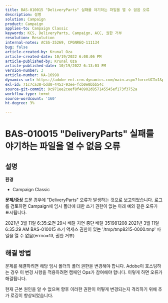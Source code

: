 ```yaml
---
title: BAS-010015 "DeliveryParts" 실패를 야기하는 파일을 열 수 없음 오류
description: 설명
solution: Campaign
product: Campaign
applies-to: Campaign Classic
keywords: KCS, DeliveryParts, Campaign, ACC, 권한 거부
resolution: Resolution
internal-notes: ACSS-35269, CPGNREQ-111134
bug: false
article-created-by: Krunal Oza
article-created-date: 10/19/2022 6:08:06 PM
article-published-by: Krunal Oza
article-published-date: 10/19/2022 6:13:03 PM
version-number: 3
article-number: KA-16998
dynamics-url: https://adobe-ent.crm.dynamics.com/main.aspx?forceUCI=1&pagetype=entityrecord&etn=knowledgearticle&id=27565ff7-d84f-ed11-bba2-00224808679b
exl-id: 71c7ca38-bdd0-4453-93ee-fcb0e0bbb54c
source-git-commit: 9c971ee2ceef8f48902d857145545ef173f3752a
workflow-type: tm+mt
source-wordcount: '160'
ht-degree: 3%

---
```


# BAS-010015 &quot;DeliveryParts&quot; 실패를 야기하는 파일을 열 수 없음 오류

## 설명

<b>환경</b>
- Campaign Classic



<b>문제/증상</b>
드문 경우에 &quot;DeliveryParts&quot; 오류가 발생하는 것으로 보고되었습니다. 로그를 검토하면 Campaign에 임시 폴더에 대한 쓰기 권한이 없는 아래 예와 같은 오류가 표시됩니다.

2021년 3월 11일 6:35:오전 29시 배달 지연 중단 배달 351981208 2021년 3월 11일 6:35:29 AM BAS-010015 쓰기 액세스 권한이 있는 &#39;/tmp/tmp8215-0000.tmp&#39; 파일을 열 수 없음(errno=13, 권한 거부)




## 해결 방법


문제를 해결하려면 해당 임시 폴더의 폴더 권한을 변경해야 합니다. Adobe이 호스팅하는 경우 이 변경 사항을 적용하려면 캠페인 Ops가 참여해야 합니다. 이렇게 하면 오류가 해결됩니다.

현재 근본 원인을 알 수 없으며 향후 이러한 권한이 어떻게 변경되는지 격리하기 위해 추가 로깅이 향상되었습니다.
